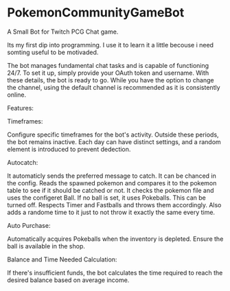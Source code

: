 # PokemonCommunityGameBot
A Small Bot for Twitch PCG Chat game.

Its my first dip into programming. I use it to learn it a little becouse i need somting useful to be motivaded.

The bot manages fundamental chat tasks and is capable of functioning 24/7. 
To set it up, simply provide your OAuth token and username. With these details, the bot is ready to go. 
While you have the option to change the channel, using the default channel is recommended as it is consistently online.


Features:


Timeframes:

  Configure specific timeframes for the bot's activity. 
  Outside these periods, the bot remains inactive. 
  Each day can have distinct settings, and a random element is introduced to prevent dedection.


Autocatch:

  It automaticly sends the preferred message to catch. It can be chanced in the config.
  Reads the spawned pokemon and compares it to the pokemon table to see if it should be catched or not. 
  It checks the pokemon file and uses the configeret Ball. If no ball is set, it uses Pokeballs. This can be turned off.
  Respects Timer and Fastballs and throws them accordingly.
  Also adds a randome time to it just to not throw it exactly the same every time.


Auto Purchase:

  Automatically acquires Pokeballs when the inventory is depleted. Ensure the ball is available in the shop.

  
Balance and Time Needed Calculation:

  If there's insufficient funds, the bot calculates the time required to reach the desired balance based on average income.
  
